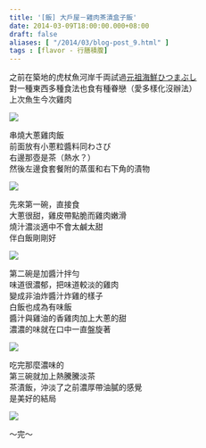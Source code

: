 ```yaml
---
title: '[飯] 大戶屋－雞肉茶漬盒子飯'
date: 2014-03-09T18:00:00.000+08:00
draft: false
aliases: [ "/2014/03/blog-post_9.html" ]
tags : [flavor - 行膳積腹]
---
```


之前在築地的虎杖魚河岸千両試過[元祖海鮮ひつまぶし](https://hidie.net/tokyo3c/)  
對一種東西多種食法也食有種眷戀（愛多樣化沒辦法）  
上次魚生今次雞肉  

![](/images/ootoya.jpg)

串燒大蔥雞肉飯  
前面放有小蔥粒醬料同わさび  
右邊那壺是茶（熱水？）  
然後左邊食套餐附的蒸蛋和右下角的漬物  

![](/images/ootoya1.jpg)

先來第一碗，直接食  
大蔥很甜，雞皮帶點脆而雞肉嫩滑  
燒汁濃淡適中不會太鹹太甜  
伴白飯剛剛好  

![](/images/ootoya2.jpg)

第二碗是加醬汁拌勻  
味道很濃郁，把味道較淡的雞肉  
變成非油炸醬汁炸雞的樣子  
白飯也成為有味飯  
醬汁與雞油的香雞肉加上大蔥的甜  
濃濃的味就在口中一直盤旋著  

![](/images/ootoya3.jpg)

吃完那麼濃味的  
第三碗就加上熱騰騰淡茶  
茶漬飯，沖淡了之前濃厚帶油膩的感覺  
是美好的結局  

![](/images/ootoya4.jpg)

～完～
